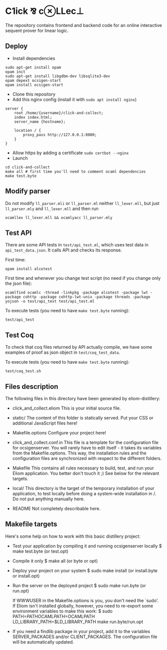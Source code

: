 # C1ick ⅋ c⊗LLec⊥

The repository contains
frontend and backend code
for an online interactive sequent prover for linear logic.

## Deploy
- Install dependencies
```
sudo apt-get install opam
opam init
sudo apt-get install libgdbm-dev libsqlite3-dev
opam depext ocsigen-start
opam install ocsigen-start
```
- Clone this repository
- Add this nginx config (install it with `sudo apt install nginx`)
```
server {
    root /home/{username}/click-and-collect;
    index index.html;
    server_name {hostname};

    location / {
        proxy_pass http://127.0.0.1:8080;
    }
}
```
- Allow https by adding a certificate `sudo certbot --nginx`
- Launch
```
cd click-and-collect
make all # first time you'll need to comment ocaml dependencies
make test.byte
```

## Modify parser
Do not modify `ll_parser.mli` or `ll_parser.ml` neither `ll_lexer.mll`, but just `ll_parser.mly` and `ll_lexer.mll` and then run
```
ocamllex ll_lexer.mll && ocamlyacc ll_parser.mly
```

## Test API
There are some API tests in `test/api_test.ml`, which uses test data in `api_test_data.json`. It calls API and checks its response.

First time:
```
opam install alcotest
```

First time and whenever you change test script (no need if you change only the json file):
```
ocamlfind ocamlc -thread -linkpkg -package alcotest -package lwt -package cohttp -package cohttp-lwt-unix -package threads -package yojson -o test/api_test test/api_test.ml
```

To execute tests (you need to have `make test.byte` running):
```
test/api_test
```

## Test Coq
To check that coq files returned by API actually compile, we have some examples of proof as json object in `test/coq_test_data`.

To execute tests (you need to have `make test.byte` running):
```
test/coq_test.sh
```

## Files description

The following files in this directory have been generated by
eliom-distillery:

 - click_and_collect.eliom
   This is your initial source file.

 - static/
   The content of this folder is statically served. Put your CSS or
   additional JavaScript files here!

 - Makefile.options
   Configure your project here!

 - click_and_collect.conf.in
   This file is a template for the configuration file for
   ocsigenserver. You will rarely have to edit itself - it takes its
   variables from the Makefile.options. This way, the installation
   rules and the configuration files are synchronized with respect to
   the different folders.

 - Makefile
   This contains all rules necessary to build, test, and run your
   Eliom application. You better don't touch it ;) See below for the
   relevant targets.

 - local/
   This directory is the target of the temporary installation of
   your application, to test locally before doing a system-wide
   installation in /. Do not put anything manually here.

 - README
   Not completely describable here.


## Makefile targets

Here's some help on how to work with this basic distillery project:

 - Test your application by compiling it and running ocsigenserver locally
     $ make test.byte (or test.opt)

 - Compile it only
     $ make all (or byte or opt)

 - Deploy your project on your system
     $ sudo make install (or install.byte or install.opt)

 - Run the server on the deployed project
     $ sudo make run.byte (or run.opt)

   If WWWUSER in the Makefile.options is you, you don't need the
   `sudo'. If Eliom isn't installed globally, however, you need to
   re-export some environment variables to make this work:
     $ sudo PATH=$PATH OCAMLPATH=$OCAMLPATH LD_LIBRARY_PATH=$LD_LIBRARY_PATH make run.byte/run.opt

 - If you need a findlib package in your project, add it to the
   variables SERVER_PACKAGES and/or CLIENT_PACKAGES. The configuration
   file will be automatically updated.
